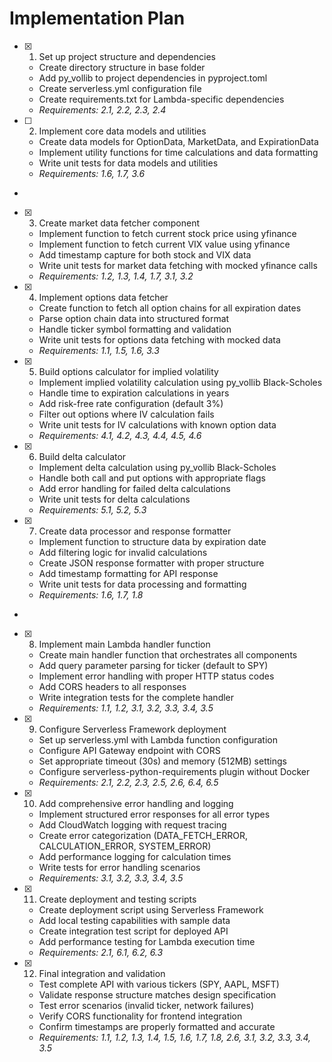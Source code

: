# Implementation Plan

- [x] 1. Set up project structure and dependencies










  - Create directory structure in base folder
  - Add py_vollib to project dependencies in pyproject.toml
  - Create serverless.yml configuration file
  - Create requirements.txt for Lambda-specific dependencies
  - _Requirements: 2.1, 2.2, 2.3, 2.4_

- [ ] 2. Implement core data models and utilities









  - Create data models for OptionData, MarketData, and ExpirationData
  - Implement utility functions for time calculations and data formatting
  - Write unit tests for data models and utilities
  - _Requirements: 1.6, 1.7, 3.6_
-

- [x] 3. Create market data fetcher component








  - Implement function to fetch current stock price using yfinance
  - Implement function to fetch current VIX value using yfinance
  - Add timestamp capture for both stock and VIX data
  - Write unit tests for market data fetching with mocked yfinance calls
  - _Requirements: 1.2, 1.3, 1.4, 1.7, 3.1, 3.2_

- [x] 4. Implement options data fetcher





  - Create function to fetch all option chains for all expiration dates
  - Parse option chain data into structured format
  - Handle ticker symbol formatting and validation
  - Write unit tests for options data fetching with mocked data
  - _Requirements: 1.1, 1.5, 1.6, 3.3_

- [x] 5. Build options calculator for implied volatility





  - Implement implied volatility calculation using py_vollib Black-Scholes
  - Handle time to expiration calculations in years
  - Add risk-free rate configuration (default 3%)
  - Filter out options where IV calculation fails
  - Write unit tests for IV calculations with known option data
  - _Requirements: 4.1, 4.2, 4.3, 4.4, 4.5, 4.6_

- [x] 6. Build delta calculator





  - Implement delta calculation using py_vollib Black-Scholes
  - Handle both call and put options with appropriate flags
  - Add error handling for failed delta calculations
  - Write unit tests for delta calculations
  - _Requirements: 5.1, 5.2, 5.3_

- [x] 7. Create data processor and response formatter





  - Implement function to structure data by expiration date
  - Add filtering logic for invalid calculations
  - Create JSON response formatter with proper structure
  - Add timestamp formatting for API response
  - Write unit tests for data processing and formatting
  - _Requirements: 1.6, 1.7, 1.8_
-

- [x] 8. Implement main Lambda handler function




  - Create main handler function that orchestrates all components
  - Add query parameter parsing for ticker (default to SPY)
  - Implement error handling with proper HTTP status codes
  - Add CORS headers to all responses
  - Write integration tests for the complete handler
  - _Requirements: 1.1, 1.2, 3.1, 3.2, 3.3, 3.4, 3.5_

- [x] 9. Configure Serverless Framework deployment





  - Set up serverless.yml with Lambda function configuration
  - Configure API Gateway endpoint with CORS
  - Set appropriate timeout (30s) and memory (512MB) settings
  - Configure serverless-python-requirements plugin without Docker
  - _Requirements: 2.1, 2.2, 2.3, 2.5, 2.6, 6.4, 6.5_

- [x] 10. Add comprehensive error handling and logging




  - Implement structured error responses for all error types
  - Add CloudWatch logging with request tracing
  - Create error categorization (DATA_FETCH_ERROR, CALCULATION_ERROR, SYSTEM_ERROR)
  - Add performance logging for calculation times
  - Write tests for error handling scenarios
  - _Requirements: 3.1, 3.2, 3.3, 3.4, 3.5_

- [x] 11. Create deployment and testing scripts





  - Create deployment script using Serverless Framework
  - Add local testing capabilities with sample data
  - Create integration test script for deployed API
  - Add performance testing for Lambda execution time
  - _Requirements: 2.1, 6.1, 6.2, 6.3_

- [x] 12. Final integration and validation





  - Test complete API with various tickers (SPY, AAPL, MSFT)
  - Validate response structure matches design specification
  - Test error scenarios (invalid ticker, network failures)
  - Verify CORS functionality for frontend integration
  - Confirm timestamps are properly formatted and accurate
  - _Requirements: 1.1, 1.2, 1.3, 1.4, 1.5, 1.6, 1.7, 1.8, 2.6, 3.1, 3.2, 3.3, 3.4, 3.5_